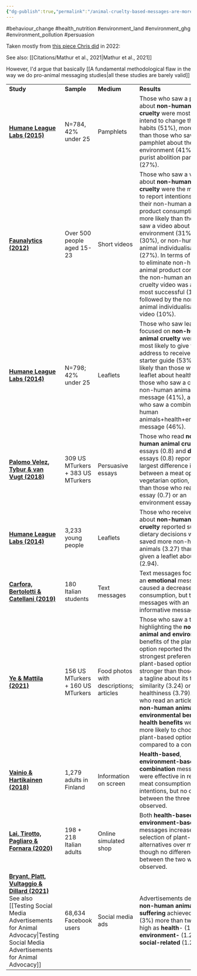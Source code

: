 ```yaml
---
{"dg-publish":true,"permalink":"/animal-cruelty-based-messages-are-more-effective-than-health-or-environmental-ones/","created":"2024-04-22T12:45:48.000+01:00","updated":"2025-09-28T23:42:50.547+01:00"}
---
```


#behaviour_change #health_nutrition  #environment_land #environment_ghg #environment_pollution  #persuasion 

Taken mostly from [this piece Chris did](https://www.vegansociety.com/get-involved/research/research-news/animal-cruelty-messages) in 2022:

See also: [[Citations/Mathur et al., 2021\|Mathur et al., 2021]]

However, I'd argue that basically [[A fundamental methodological flaw in the way we do pro-animal messaging studies\|all these studies are barely valid]]

|                                                                                                                                                          |                                   |                                         |                                                                                                                                                                                                                                                                                                                                                                                                                                                                                                                |
| -------------------------------------------------------------------------------------------------------------------------------------------------------- | --------------------------------- | --------------------------------------- | -------------------------------------------------------------------------------------------------------------------------------------------------------------------------------------------------------------------------------------------------------------------------------------------------------------------------------------------------------------------------------------------------------------------------------------------------------------------------------------------------------------- |
| **Study**                                                                                                                                                | **Sample**                        | **Medium**                              | **Results**                                                                                                                                                                                                                                                                                                                                                                                                                                                                                                    |
| [**Humane League Labs (2015)**](https://osf.io/yw9nm/)                                                                                                   | N=784, 42% under 25               | Pamphlets                               | Those who saw a pamphlet about **non-human animal cruelty** were most likely to intend to change their eating habits (51%), more likely than those who saw a pamphlet about the environment (41%) or a purist abolition pamphlet (27%).                                                                                                                                                                                                                                                                        |
| [**Faunalytics (2012)**](https://faunalytics.org/wp-content/uploads/2015/05/Citation2126_VideoComparisonStudy.pdf)                                       | Over 500 people aged 15-23        | Short videos                            | Those who saw a video about **non-human animal cruelty** were the most likely to report intentions to reduce their non-human animal product consumption (36%), more likely than those who saw a video about the environment (31%), health (30%), or non-human animal individualisation (27%). In terms of intentions to eliminate non-human animal product consumption, the non-human animal cruelty video was again the most successful (12%) followed by the non-human animal individualisation video (10%). |
| [**Humane League Labs (2014)**](https://osf.io/p37tr/)                                                                                                   | N=798; 42% under 25               | Leaflets                                | Those who saw leaflets focused on **non-human animal cruelty** were the most likely to give their email address to receive a veg starter guide (53%), more likely than those who saw leaflet about health (34%), those who saw a combined non-human animals+health message (41%), and those who saw a combined non-human animals+health+environment message (46%).                                                                                                                                             |
| [**Palomo Velez, Tybur & van Vugt (2018)**](https://www.sciencedirect.com/science/article/pii/S0272494418300446)                                         | 309 US MTurkers + 383 US MTurkers | Persuasive essays                       | Those who read **non-human animal cruelty** essays (0.8) and **disgust** essays (0.8) reported the largest difference in appeal between a meat option and a vegetarian option, larger than those who read a health essay (0.7) or an environment essay (0.2).                                                                                                                                                                                                                                                  |
| [**Humane League Labs (2014)**](https://osf.io/nwcgf/)                                                                                                   | 3,233 young people                | Leaflets                                | Those who received leaflets about **non-human animal cruelty** reported subsequent dietary decisions which saved more non-human animals (3.27) than those given a leaflet about health (2.94).                                                                                                                                                                                                                                                                                                                 |
| [**Carfora, Bertolotti & Catellani (2019)**](https://www.sciencedirect.com/science/article/pii/S019566631930337X)                                        | 180 Italian students              | Text messages                           | Text messages focused on an **emotional** message caused a decrease in meat consumption, but text messages with an informative message did not.                                                                                                                                                                                                                                                                                                                                                                |
| [**Ye & Mattila (2021)**](https://www.sciencedirect.com/science/article/pii/S0278431921000608)                                                           | 156 US MTurkers + 160 US MTurkers | Food photos with descriptions; articles | Those who saw a tagline highlighting the **non-human animal and environmental** benefits of the plant-based option reported the strongest preference for a plant-based option (4.64), stronger than those who saw a tagline about its taste similarity (3.24) or relative healthiness (3.79). Those who read an article about **non-human animal and environmental benefits** **or health benefits** were equally more likely to choose a plant-based option compared to a control.                            |
| [**Vainio & Hartikainen (2018)**](https://www.sciencedirect.com/science/article/pii/S0195666317309224)                                                   | 1,279 adults in Finland           | Information on screen                   | **Health-based**, **environment-based**, and **combination** messages were effective in reducing meat consumption intentions, but no difference between the three was observed.                                                                                                                                                                                                                                                                                                                                |
| [**Lai, Tirotto, Pagliaro & Fornara (2020)**](https://www.ncbi.nlm.nih.gov/pmc/articles/PMC7772136/)                                                     | 198 + 218 Italian adults          | Online simulated shop                   | Both **health-based** and **environment-based** messages increased selection of plant-based alternatives over meat, though no difference between the two was observed.                                                                                                                                                                                                                                                                                                                                         |
| [**Bryant, Platt, Vultaggio & Dillard (2021)**](https://osf.io/preprints/xs5p7/)<br>See also [[Testing Social Media Advertisements for Animal Advocacy\|Testing Social Media Advertisements for Animal Advocacy]] | 68,634 Facebook users             | Social media ads                        | Advertisements depicting **non-human animal suffering** achieved a CTR (3%) more than twice as high as **health**- (1.4%), or **environment-** (1.2%), or **social-related** (1.2%) ads.                                                                                                                                                                                                                                                                                                                       |

